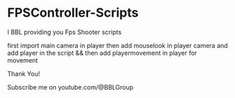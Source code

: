 # FPSController-Scripts

I BBL providing you Fps Shooter scripts 

first import main camera in player
then add mouselook in player camera and add player in the script &&
then add playermovement in player for movement

Thank You!

Subscribe me on youtube.com/@BBLGroup
